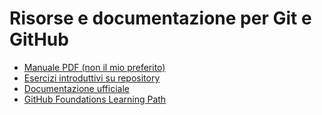 # Risorse e documentazione per Git e GitHub

- [Manuale PDF (non il mio preferito)](https://githubtraining.github.io/training-manual/book.pdf)
- [Esercizi introduttivi su repository](https://github.com/skills/introduction-to-github)
- [Documentazione ufficiale](https://docs.github.com/en/get-started/start-your-journey/hello-world)
- [GitHub Foundations Learning Path](https://learn.microsoft.com/en-us/collections/o1njfe825p602p)